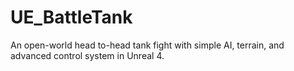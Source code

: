 # UE_BattleTank
An open-world head to-head tank fight with simple AI, terrain, and advanced control system in Unreal 4.

